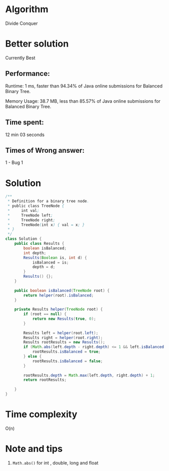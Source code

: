 # Algorithm 

Divide Conquer

# Better solution

Currently Best

## Performance:

Runtime: 1 ms, faster than 94.34% of Java online submissions for Balanced Binary Tree.

Memory Usage: 38.7 MB, less than 85.57% of Java online submissions for Balanced Binary Tree.

## Time spent:

12 min 03 seconds

## Times of Wrong answer:

1 - Bug 1

# Solution 

```java
/**
 * Definition for a binary tree node.
 * public class TreeNode {
 *     int val;
 *     TreeNode left;
 *     TreeNode right;
 *     TreeNode(int x) { val = x; }
 * }
 */
class Solution {
    public class Results {
        boolean isBalanced;
        int depth;
        Results(Boolean is, int d) {
            isBalanced = is;
            depth = d;
        }
        Results() {};
    }
    
    public boolean isBalanced(TreeNode root) {
        return helper(root).isBalanced;
    }
    
    private Results helper(TreeNode root) {
        if (root == null) {
            return new Results(true, 0);
        }
        
        Results left = helper(root.left);
        Results right = helper(root.right);
        Results rootResults = new Results();
        if (Math.abs(left.depth - right.depth) <= 1 && left.isBalanced && right.isBalanced) {
            rootResults.isBalanced = true;
        } else {
            rootResults.isBalanced = false;
        }
        
        rootResults.depth = Math.max(left.depth, right.depth) + 1;
        return rootResults;
            
    }
}
```

# Time complexity

O(n)

# Note and tips

1. `Math.abs()` for int , double, long and float 